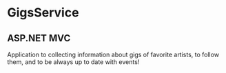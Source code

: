 # GigsService

## ASP.NET MVC 

Application to collecting information about gigs of favorite artists, to follow them, and to be always up to date with events!
